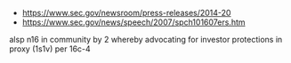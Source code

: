 - https://www.sec.gov/newsroom/press-releases/2014-20
- https://www.sec.gov/news/speech/2007/spch101607ers.htm

alsp n16 in community by 2 whereby advocating for investor protections in proxy (1s1v) per 16c-4